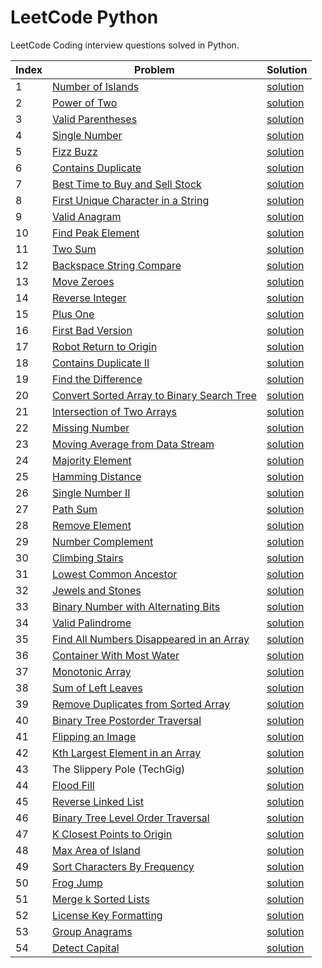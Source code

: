 # LeetCode Python
LeetCode Coding interview questions solved in Python.

| Index | Problem | Solution |
| --- | --- | ---| 
|1|[Number of Islands](https://leetcode.com/problems/number-of-islands/) | [solution](Problems/island.py)|
|2|[Power of Two](https://leetcode.com/problems/power-of-two/)| [solution](Problems/power_of_two.py)|
|3|[Valid Parentheses](https://leetcode.com/problems/valid-parentheses/)| [solution](Problems/valid_parentheses.py)|
|4|[Single Number](https://leetcode.com/problems/single-number/)| [solution](Problems/single_number.py)|
|5|[Fizz Buzz](https://leetcode.com/problems/fizz-buzz/)| [solution](Problems/fizz_buzz.py)|
|6|[Contains Duplicate](https://leetcode.com/problems/contains-duplicate/)|[solution](Problems/contains_duplicate.py)|
|7|[Best Time to Buy and Sell Stock](https://leetcode.com/problems/best-time-to-buy-and-sell-stock/)|[solution](Problems/stocks.py)|
|8|[First Unique Character in a String](https://leetcode.com/problems/first-unique-character-in-a-string/)|[solution](Problems/first_unique_char.py)|
|9|[Valid Anagram](https://leetcode.com/problems/valid-anagram/)|[solution](Problems/valid_anagram.py)|
|10|[Find Peak Element](https://leetcode.com/problems/find-peak-element/)|[solution](Problems/find_peak.py)|
|11|[Two Sum](https://leetcode.com/problems/two-sum/)|[solution](Problems/two_sum.py)|
|12|[Backspace String Compare](https://leetcode.com/problems/backspace-string-compare/)|[solution](Problems/backspace_string.py)|
|13|[Move Zeroes](https://leetcode.com/problems/move-zeroes/)|[solution](Problems/move_zeros.py)|
|14|[Reverse Integer](https://leetcode.com/problems/reverse-integer/)|[solution](Problems/reverse_int.py)|
|15|[Plus One](https://leetcode.com/problems/plus-one/)|[solution](Problems/plus_one.py)|
|16|[First Bad Version](https://leetcode.com/problems/first-bad-version/)|[solution](Problems/first_bad_version.py)|
|17|[Robot Return to Origin](https://leetcode.com/problems/robot-return-to-origin/)|[solution](Problems/robot_origin.py)|
|18|[Contains Duplicate II](https://leetcode.com/problems/contains-duplicate-ii/)|[solution](Problems/contains_duplicate_2.py)|
|19|[Find the Difference](https://leetcode.com/problems/find-the-difference/)|[solution](Problems/find_the_difference.py)|
|20|[Convert Sorted Array to Binary Search Tree](https://leetcode.com/problems/convert-sorted-array-to-binary-search-tree/)|[solution](Problems/array_to_bst.py)|
|21|[Intersection of Two Arrays](https://leetcode.com/problems/intersection-of-two-arrays/)|[solution](Problems/array_intersection.py)|
|22|[Missing Number](https://leetcode.com/problems/missing-number/)|[solution](Problems/missing_number.py)|
|23|[Moving Average from Data Stream](https://leetcode.com/problems/moving-average-from-data-stream/)|[solution](Problems/moving_average.py)|
|24|[Majority Element](https://leetcode.com/problems/majority-element/)|[solution](Problems/majority_element.py)|
|25|[Hamming Distance](https://leetcode.com/problems/hamming-distance/)|[solution](Problems/hamming_distance.py)|
|26|[Single Number II](https://leetcode.com/problems/single-number-ii/)|[solution](Problems/single_number_2.py)|
|27|[Path Sum](https://leetcode.com/problems/path-sum/)|[solution](Problems/path_sum.py)|
|28|[Remove Element](https://leetcode.com/problems/remove-element/)|[solution](Problems/remove_element.py)|
|29|[Number Complement](https://leetcode.com/problems/number-complement/)|[solution](Problems/number_complement.py)|
|30|[Climbing Stairs](https://leetcode.com/problems/climbing-stairs/)|[solution](Problems/stairs.py)|
|31|[Lowest Common Ancestor](https://leetcode.com/problems/lowest-common-ancestor-of-a-binary-search-tree/)|[solution](Problems/lowest_common_ancestor.py)|
|32|[Jewels and Stones](https://leetcode.com/problems/jewels-and-stones/)|[solution](Problems/jewels_and_stones.py)|
|33|[Binary Number with Alternating Bits](https://leetcode.com/problems/binary-number-with-alternating-bits/)|[solution](Problems/bin_alternating_bits.py)|
|34|[Valid Palindrome](https://leetcode.com/problems/valid-palindrome/)|[solution](Problems/valid_palindrome.py)|
|35|[Find All Numbers Disappeared in an Array](https://leetcode.com/problems/find-all-numbers-disappeared-in-an-array/)|[solution](Problems/disappeared_numbers.py)|
|36|[Container With Most Water](https://leetcode.com/problems/container-with-most-water/)|[solution](Problems/water_container.py)|
|37|[Monotonic Array](https://leetcode.com/problems/monotonic-array/)|[solution](Problems/monotonic_array.py)|
|38|[Sum of Left Leaves](https://leetcode.com/problems/sum-of-left-leaves/)|[solution](Problems/sum_of_left_leaves.py)|
|39|[Remove Duplicates from Sorted Array](https://leetcode.com/problems/remove-duplicates-from-sorted-array/)|[solution](Problems/remove_duplicates.py)|
|40|[Binary Tree Postorder Traversal](https://leetcode.com/problems/binary-tree-postorder-traversal/)|[solution](Problems/tree_postorder.py)|
|41|[Flipping an Image](https://leetcode.com/problems/flipping-an-image/)|[solution](Problems/image_flip.py)|
|42|[Kth Largest Element in an Array](https://leetcode.com/problems/kth-largest-element-in-an-array/)|[solution](Problems/kth_largest.py)|
|43|The Slippery Pole (TechGig)|[solution](Problems/slippery_pole.py)|
|44|[Flood Fill](https://leetcode.com/problems/flood-fill/)|[solution](Problems/flood_fill.py)|
|45|[Reverse Linked List](https://leetcode.com/problems/reverse-linked-list/)|[solution](Problems/reverse_linked_list.py)|
|46|[Binary Tree Level Order Traversal](https://leetcode.com/problems/binary-tree-level-order-traversal/)|[solution](Problems/level_order.py)|
|47|[K Closest Points to Origin](https://leetcode.com/problems/k-closest-points-to-origin/)|[solution](Problems/k_closest_points.py)|
|48|[Max Area of Island](https://leetcode.com/problems/max-area-of-island/)|[solution](Problems/max_area_island.py)|
|49|[Sort Characters By Frequency](https://leetcode.com/problems/sort-characters-by-frequency/)|[solution](Problems/sort_by_frequency.py)|
|50|[Frog Jump](https://leetcode.com/problems/frog-jump/)|[solution](Problems/frog_jump.py)|
|51|[Merge k Sorted Lists](https://leetcode.com/problems/merge-k-sorted-lists/)|[solution](Problems/merge_k_sorted_lists.py)|
|52|[License Key Formatting](https://leetcode.com/problems/license-key-formatting/)|[solution](Problems/license_key.py)|
|53|[Group Anagrams](https://leetcode.com/problems/group-anagrams/)|[solution](Problems/group_anagrams.py)|
|54|[Detect Capital](https://leetcode.com/problems/detect-capital/)|[solution](Problems/detect_capital.py)|

